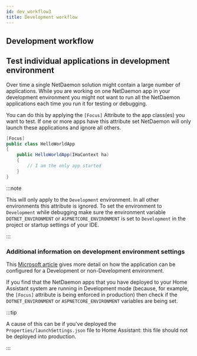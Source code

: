 ```yaml
---
id: dev_workflow3
title: Development workflow
---
```


## Development workflow

## Test individual applications in development environment

Over time a single NetDaemon solution might contain a large number of applications. While you are working on one NetDaemon app in your development environment you might not want to run all the NetDaemon applications each time you run it for testing or debugging.

You can do this by applying the `[Focus]` Attribute to the app class(es) you want to test. If one or more apps have this attribute set NetDaemon will only launch these applications and ignore all others.

```csharp
[Focus]
public class HelloWorldApp 
{
    public HelloWorldApp(IHaContext ha)
    {
        // I am the only app started
    }
}
```

:::note

This will only apply to the `Development` environment. In all other environments this attribute is ignored. To set the environment to `Development` while debugging make sure the environment variable `DOTNET_ENVIRONMENT` or `ASPNETCORE_ENVIRONMENT` is set to `Development` in the project or startup settings of your IDE.

:::

### Additional information on development environment settings

This [Microsoft article](https://docs.microsoft.com/aspnet/core/fundamentals/environments)
gives more detail on how the application can be configured for a Development or non-Development environment.

If you find that the NetDaemon apps that you have deployed to your Home Assistant system are running in Development
mode (because, for example, the `[Focus]` attribute is being enforced in production) then check if the `DOTNET_ENVIRONMENT` or `ASPNETCORE_ENVIRONMENT` variables are being set.

:::tip

A cause of this can be if you've deployed the `Properties/launchSettings.json` file to Home Assistant:
this file should not be deployed into production.

:::
